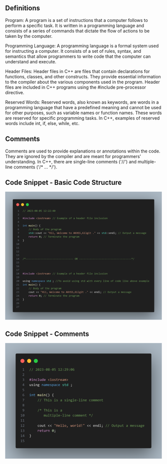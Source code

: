 ## Definitions

Program: A program is a set of instructions that a computer follows to perform a specific task. It is written in a programming language and consists of a series of commands that dictate the flow of actions to be taken by the computer.

Programming Language: A programming language is a formal system used for instructing a computer. It consists of a set of rules, syntax, and semantics that allow programmers to write code that the computer can understand and execute.

Header Files: Header files in C++ are files that contain declarations for functions, classes, and other constructs. They provide essential information to the compiler about the various components used in the program. Header files are included in C++ programs using the #include pre-processor directive.

Reserved Words: Reserved words, also known as keywords, are words in a programming language that have a predefined meaning and cannot be used for other purposes, such as variable names or function names. These words are reserved for specific programming tasks. In C++, examples of reserved words include int, if, else, while, etc.


## Comments
Comments are used to provide explanations or annotations within the code. They are ignored by the compiler and are meant for programmers' understanding. In C++, there are single-line comments ('//') and multiple-line comments ('/* ... */').

## Code Snippet - Basic Code Structure
![Basic code structure code snippet](code-snippet-001.png)

## Code Snippet - Comments
![Comments code snippet](code-snippet-002.png)



